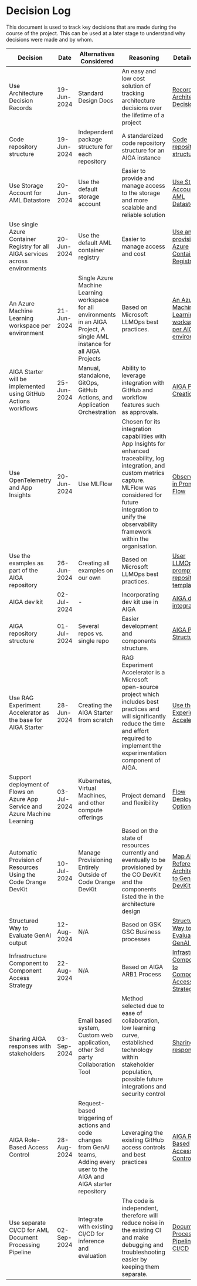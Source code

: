# Decision Log

This document is used to track key decisions that are made during the course of the project. This can be used at a later
stage to understand why decisions were made and by whom.

| **Decision**                                                                  | **Date**    | **Alternatives Considered**                                                                                                  | **Reasoning**                                                                                                                                                                                                                                | **Detailed doc**                                                                                       | **Made By**             |
|-------------------------------------------------------------------------------|-------------|------------------------------------------------------------------------------------------------------------------------------|----------------------------------------------------------------------------------------------------------------------------------------------------------------------------------------------------------------------------------------------|--------------------------------------------------------------------------------------------------------|-------------------------|
| Use Architecture Decision Records                                             | 19-Jun-2024 | Standard Design Docs                                                                                                         | An easy and low cost solution of tracking architecture decisions over the lifetime of a project                                                                                                                                              | [Record Architecture Decisions](../adrs/001-record-architecture-decisions.md)                           | Dev Team                |
| Code repository structure                                                     | 19-Jun-2024 | Independent package structure  for each repository                                                                           | A standardized code repository structure for an AIGA instance                                                                                                                                                                                | [Code repository structure](../adrs/002-code-repository-structure.md)                                   | Arpit Gaur, Bhavana Rao |
| Use Storage Account for AML Datastore                                         | 20-Jun-2024 | Use the default storage account                                                                                              | Easier to provide and manage access to the storage and more scalable and reliable solution                                                                                                                                                   | [Use Storage Account for AML Datastore](../adrs/003-use-and-provision-storage-account.md)               | Avishay Balter          |
| Use single Azure Container Registry for all AIGA services across environments | 20-Jun-2024 | Use the default AML container registry                                                                                       | Easier to manage access and cost                                                                                                                                                                                                             | [Use and provision Azure Container Registry](../adrs/004-use-and-provision-azure-container-registry.md) | Avishay Balter          |
| An Azure Machine Learning workspace per environment                           | 21-Jun-2024 | Single Azure Machine Learning workspace for all environments in an AIGA Project, A single AML instance for all AIGA Projects | Based on Microsoft LLMOps best practices.                                                                                                                                                                                                    | [An Azure Machine Learning workspace per AIGA environment](../adrs/005-single-aml-per-environment.md)   | Avishay Balter          |
| AIGA Starter will be implemented using GitHub Actions workflows               | 25-Jun-2024 | Manual, standalone, GitOps, GitHub Actions, and Application Orchestration                                                    | Ability to leverage integration with GitHub and workflow features such as approvals.                                                                                                                                                         | [AIGA Project Creation](../adrs/006-aiga-project-creation.md)                                           | Liam Moat               |
| Use OpenTelemetry and App Insights                                            | 20-Jun-2024 | Use MLFlow                                                                                                                   | Chosen for its integration capabilities with App Insights for enhanced traceability, log integration, and custom metrics capture. MLFlow was considered for future integration to unify the observability framework within the organisation. | [Observability in Prompt Flow](../adrs/007-observability-prompt-flow.md)                                | Dev Team                |
| Use the examples as part of the AIGA repository                               | 26-Jun-2024 | Creating all examples on our own                                                                                             | Based on Microsoft LLMOps best practices.                                                                                                                                                                                                    | [User LLMOps promptflow repository templates](../adrs/008-llmops-promptflow-template.md)                | Shiran Rubin            |
| AIGA dev kit                                                                  | 02-Jul-2024 | -                                                                                                                            | Incorporating dev kit use in AIGA                                                                                                                                                                                                            | [AIGA dev kit integration](../adrs/009-aiga-dev-kit.md)                                                 | Shiran Rubin            |
| AIGA repository structure                                                     | 01-Jul-2024 | Several repos vs. single repo                                                                                                | Easier development and components structure.                                                                                                                                                                                                 | [AIGA Project Structure](../adrs/010-aiga-project-structure.md)                                         | Shiran Rubin            |
| Use RAG Experiment Accelerator as the base for AIGA Starter                   | 28-Jun-2024 | Creating the AIGA Starter from scratch                                                                                       | RAG Experiment Accelerator is a Microsoft open-source project which includes best practices and will significantly reduce the time and effort required to implement the experimentation component of AIGA.                                   | [Use the RAG Experiment Accelerator](../adrs/011-rag-experiment-accelerator.md)                         | Martyna Marcinkowska    |
| Support deployment of Flows on Azure App Service and Azure Machine Learning   | 03-Jul-2024 | Kubernetes, Virtual Machines, and other compute offerings                                                                    | Project demand and flexibility                                                                                                                                                                                                               | [Flow Deployment Options](../adrs/012-flow-deployment-options.md)                                       | Liam Moat               |
| Automatic Provision of Resources Using the Code Orange DevKit                              | 10-Jul-2024 | Manage Provisioning Entirely Outside of Code Orange DevKit                                                                                             | Based on the state of resources currently and eventually to be provisioned by the CO DevKit and the components listed the in the architecture design                                                                                                                                                                                                 | [Map AIGA Reference Architecture to Gen AI DevKit](../adrs/013-aiga-provisioning-thru-devkit.md)                   | Rod Goulart            |
| Structured Way to Evaluate GenAI output                              | 12-Aug-2024 | N/A                                                                                             | Based on GSK GSC Business processes | [Structured Way to Evaluate GenAI output](../adrs/014-aiga-evaluation-methodology.md)                   | Eleni Oikonomou-Begeti            |
| Infrastructure Component to Component Access Strategy                              | 22-Aug-2024 | N/A                                                                                             | Based on AIGA ARB1 Process| [Infrastructure Component to Component Access Strategy](../adrs/015-component-componet-access-strategy.md)                   | M Harikrishna Reddy & Harshit Wadhwani            |
| Sharing AIGA responses with stakeholders |03-Sep-2024 | Email based system, Custom web application, other 3rd party Collaboration Tool | Method selected due to ease of collaboration, low learning curve, established technology within stakeholder population, possible future integrations and security control | [Sharing AIGA responses](../adrs/017-sharing-aiga-responses.md) | Eleni Oikonomou-Begeti|
| AIGA Role-Based Access Control                              | 28-Aug-2024 | Request-based triggering of actions and code changes from GenAI teams, Adding every user to the AIGA and AIGA starter repository                                                                                             | Leveraging the existing GitHub access controls and best practices| [AIGA Role-Based Access Control](../adrs/016-AIGA-RBAC.md)                   | Avishay Balter            |
| Use separate CI/CD for AML Document Processing Pipeline                              | 02-Sep-2024 | Integrate with existing CI/CD for inference and evaluation                                                                                             | The code is independent, therefore will reduce noise in the existing CI and make debugging and troubleshooting easier by keeping them separate.                                                                                                                                                                                               | [Document Processing Pipeline CI/CD](../adrs/017-document-processing-ci-cd.md)                   | Frances Tibble            |

